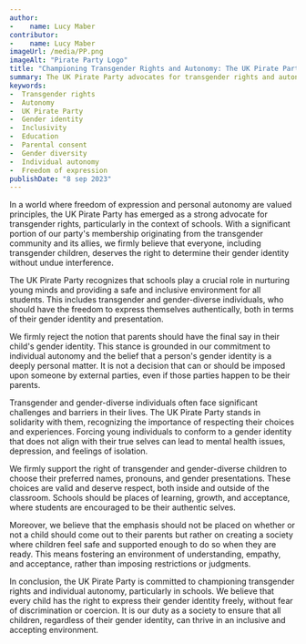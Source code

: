 ```yaml
---
author:
-    name: Lucy Maber
contributor:
-    name: Lucy Maber
imageUrl: /media/PP.png
imageAlt: "Pirate Party Logo"
title: "Championing Transgender Rights and Autonomy: The UK Pirate Party's Educational Stance"
summary: The UK Pirate Party advocates for transgender rights and autonomy, especially within the educational system. This article discusses the party's stance on parental consent regarding gender identity, emphasizing the importance of individual autonomy and inclusivity in schools. It highlights the need for an environment where transgender and gender-diverse children can freely express their identities and choices without fear of discrimination.
keywords: 
-  Transgender rights
-  Autonomy
-  UK Pirate Party
-  Gender identity
-  Inclusivity
-  Education
-  Parental consent
-  Gender diversity
-  Individual autonomy
-  Freedom of expression
publishDate: "8 sep 2023"
---
```


In a world where freedom of expression and personal autonomy are valued principles, the UK Pirate Party has emerged as a strong advocate for transgender rights, particularly in the context of schools. With a significant portion of our party's membership originating from the transgender community and its allies, we firmly believe that everyone, including transgender children, deserves the right to determine their gender identity without undue interference.

The UK Pirate Party recognizes that schools play a crucial role in nurturing young minds and providing a safe and inclusive environment for all students. This includes transgender and gender-diverse individuals, who should have the freedom to express themselves authentically, both in terms of their gender identity and presentation.

We firmly reject the notion that parents should have the final say in their child's gender identity. This stance is grounded in our commitment to individual autonomy and the belief that a person's gender identity is a deeply personal matter. It is not a decision that can or should be imposed upon someone by external parties, even if those parties happen to be their parents.

Transgender and gender-diverse individuals often face significant challenges and barriers in their lives. The UK Pirate Party stands in solidarity with them, recognizing the importance of respecting their choices and experiences. Forcing young individuals to conform to a gender identity that does not align with their true selves can lead to mental health issues, depression, and feelings of isolation.

We firmly support the right of transgender and gender-diverse children to choose their preferred names, pronouns, and gender presentations. These choices are valid and deserve respect, both inside and outside of the classroom. Schools should be places of learning, growth, and acceptance, where students are encouraged to be their authentic selves.

Moreover, we believe that the emphasis should not be placed on whether or not a child should come out to their parents but rather on creating a society where children feel safe and supported enough to do so when they are ready. This means fostering an environment of understanding, empathy, and acceptance, rather than imposing restrictions or judgments.

In conclusion, the UK Pirate Party is committed to championing transgender rights and individual autonomy, particularly in schools. We believe that every child has the right to express their gender identity freely, without fear of discrimination or coercion. It is our duty as a society to ensure that all children, regardless of their gender identity, can thrive in an inclusive and accepting environment.